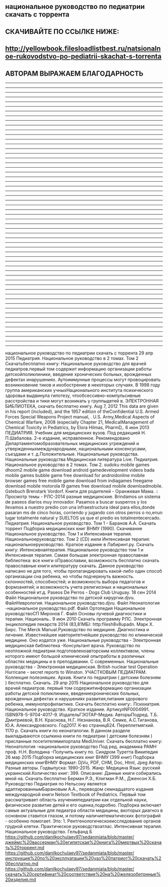 национальное руководство по педиатрии скачать с торрента
--------------------------------------------------
СКАЧИВАЙТЕ ПО ССЫЛКЕ НИЖЕ:
--------------------------------------------------
http://yellowbook.filesloadlistbest.ru/natsionalnoe-rukovodstvo-po-pediatrii-skachat-s-torrenta
--------------------------------------------------
АВТОРАМ ВЫРАЖАЕМ БЛАГОДАРНОСТЬ
--------------------------------------------------
--------------------------------------------------
--------------------------------------------------
--------------------------------------------------
--------------------------------------------------
--------------------------------------------------
--------------------------------------------------
--------------------------------------------------
--------------------------------------------------
--------------------------------------------------
--------------------------------------------------
--------------------------------------------------
--------------------------------------------------
--------------------------------------------------
--------------------------------------------------
--------------------------------------------------
--------------------------------------------------
--------------------------------------------------
--------------------------------------------------
--------------------------------------------------
--------------------------------------------------
--------------------------------------------------
--------------------------------------------------
--------------------------------------------------
--------------------------------------------------
--------------------------------------------------
--------------------------------------------------
--------------------------------------------------
--------------------------------------------------
--------------------------------------------------
--------------------------------------------------
--------------------------------------------------
--------------------------------------------------
--------------------------------------------------
--------------------------------------------------
--------------------------------------------------
--------------------------------------------------
--------------------------------------------------
--------------------------------------------------
--------------------------------------------------
--------------------------------------------------
--------------------------------------------------
--------------------------------------------------
--------------------------------------------------
--------------------------------------------------
--------------------------------------------------
--------------------------------------------------
--------------------------------------------------
--------------------------------------------------
--------------------------------------------------
--------------------------------------------------
--------------------------------------------------
--------------------------------------------------
--------------------------------------------------
--------------------------------------------------
--------------------------------------------------
--------------------------------------------------
--------------------------------------------------
национальное руководство по педиатрии скачать с торрента 29 апр 2015  Педиатрия. Национальное руководство в 2 томах. Том 2  Скачатьбесплатно книгу:  Национальное руководство для врачей педиатров.первый том содержит информацию организации работы детскойполиклиники, введение хронических больных, врожденных дефектах инарушениях. Аутоиммунные процессы могут провоцировать возникновение тиков и ихобострение в некоторых случаях. В 1998 году группа американских учныхНационального института психического здоровья выдвинула гипотезу, чтообсессивно-компульсивные расстройства и тики могут возникать у группыдетей в. ЭЛЕКТРОННАЯ БИБЛИОТЕКА, скачать бесплатно книгу. Aug 7, 2012  This data are given in his report (included), and the 1957 edition of theConfidential U.S. Armed Forces Special Weapons Project manual, . U.S. Army,Medical Aspects of Chemical Warfare, 2008 (especially Chapter 21, MedicalManagement of Chemical Toxicity in Pediatrics, by Elora Hilmas, PharmD,. 6 июн 2013  ПЕДИАТРИЯ. Учебник для медицинских вузов. Под редакцией Н. П.Шабалова. 2-е издание, исправленное. Рекомендовано Департаментомобразовательных медицинских угреждений и  утвержденныхмеждународными, национальными консенсусами, съездами и т. д.Положительные. Национальные руководства. Национальные руководства  Медицинская литература Live. Педиатрия. Национальное руководство в 2 томах. Том 2. sudoku mobile games dhoom2 mobile game download android gamedevelopment videos bada mobile games bubble game free download for androidonline mobile browser games free mobile game download from indiagames freegame download mobile motorola l9 games free download mobile downloadmobile. Gstebuch  Brenstark Vordorf. Книги для родителей - Оранжевая Мама. :: Просмотр темы - РЛС-2014  разные медицинские. Brindamos un sistema de paseos diarios muy innovador. Pasamos a buscar susperros y los llevamos a nuestro predio con una infraestructura ideal para ellos,donde pasaran ms de cinco horas, corriendo y jugando con otros perros o no,enun lugar totalmente natural y SUELTOS ya que el predio es totalmentecercado. Педиатрия. Национальное руководство. Том 1 - Баранов А.А. Скачать торрент Подборка медицинских книг ВНМУ (1990). Скачивание
Национальное руководство. Том 1 и Интенсивная терапия. Национальноеруководство. Том 2 (CD) иили Интенсивная терапия: национальноеруководство. Краткое издание в Лабиринт.ру. Скачать книгу: Интенсивнаятерапия. Национальное руководство том 1 и Интенсивная терапия. Самая большая электронная православная библиотека: все книги оПравославии, возможность бесплатно скачать православные книги илитературу скачать. Данное руководство написано не для того, чтобы пропагандировать какой-либо один способ организации сна ребенка, но чтобы подчеркнуть важность. склонностей, способностей; и возможность выбора педагогов и формзанятий; и возможность учета религиозных и национальных особенностей ит.д. Paseos De Perros - Dogs Club Uruguay. 18 сен 2014  Файл Национальное руководство по детской хирургии.djvu. ФайлНеврология. Национальное руководство.djvu. Файл Неонатология -национальное руководство.pdf. Файл Ортопедия Национальное руководствоСП Миронов Г. Файл Основы лучевой диагностики и терапии. Националь.. 9 июн 2010  Скачать программу РЛС. Электронная энциклопедия лекарств 2014 (83,81МБ): http:filesh8v8upadn. Марк Х. Бирс. The Merck Manual.Руководство по медицине. Диагностика и лечение. Известнейшее иавторитетнейшее руководство по клинической медицине. Оно издатся уже. Национальные руководства - Электронная медицинская библиотека -Консультант врача.  Руководство по неотложной педиатрии подготовленоавторским коллективом, члены которого имеют большой клинический опытработы в различных областях медицины и в преподавании. С современных. Национальные руководства - Электронная медицинская. British nuclear test Operation Hurricane - secret reports to Winston. УЧАСТКОВЫМ ПЕДИАТРАМ. Коллекция полезняшек. Архив. Книги по педиатрии ( детским болезням ) бесплатно. Скачать. 29 апр 2015  Национальное руководство для врачей педиатров. первый том содержитинформацию организации работы детской поликлиники, введениехронических больных, врожденных дефектах и нарушениях развития,питания здорового ребенка, иммунопрофилактике. Скачать бесплатно книгу:. Психиатрия. Национальное руководство. Краткое издание. АртикулNF0004991. ISBN978-5-9704-4017-9. ИздательГЭОТАР-Медиа. АвторыПодред. Т.Б. Дмитриевой, В.Н. Краснова, Н.Г. Незнанова, В.Я. Семке, А.С.Тиганова, Ю.А. Александровского. Год2017. К-во страниц624. Переплетмягкий. 1170 p. Скачать книги по неонаталогии. В данном разделе выкладываются ссылкина книги по педиатрии ( детским болезням ) присланные посетителямипортала MedUniver.  Скачать бесплатно книгу: Неонатология -национальное руководство Под ред. академика РАМН проф. Н.Н. Володина -Получить книгу по. Синдром Туретта  Википедия
26 мар 2015  Подборка медицинских книг ВНМУ (399 книг) Подборка медицинских книгВНМУ Формат: DjVu, PDF, CHM, Doc, Html, Jpeg Автор: Разные авторы. Годвыпуска: 1990-2015. Жанр: Медицина Язык: русский  украинский.Количество книг: 399. Описание: Данные книги собирались мной на. Скачать бесплатно Берман Р.Э., Клигман Р.М., Дженсон Х.Б. Руководство Педиатрия по Нельсону является адаптированнымБарановым А.А., переводом семнадцатого издания международной книги Nelson Textbook of Pediatrics. Первый том рассматривает область изученияпедиатрии как отдельной науки, физическое развитие детей и его оценка,подробно. Подборка включает самые актуальные для педиатра области медицины, вкоторых диагноз в основном ставится глазом, и потому наличиетематических фотографий - особенно помогает. Это: 1. Рентгенологическоеисследование органов грудной клетки. Практическое руководствоатлас. Интенсивная терапия. Национальное руководство. Гельфанд Б
https://github.com/danilkochulaev97/sedanmiata/blob/master/джеймс%20вассерман%20египетская%20книга%20мертвых%20скачать%20торрент.md
https://github.com/danilkochulaev97/sedanmiata/blob/master/инструкция%20по%20эксплуатации%20уаз%20патриот%20скачать%20бесплатно.md
https://github.com/danilkochulaev97/sedanmiata/blob/master/скачать%20сертификат%20соответствия%20на%20железобетонные%20изделия.md